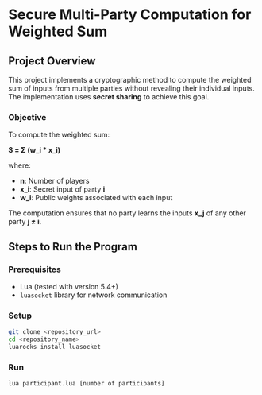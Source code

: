 # Secure Multi-Party Computation for Weighted Sum

## Project Overview
This project implements a cryptographic method to compute the weighted sum of inputs from multiple parties without revealing their individual inputs. The implementation uses **secret sharing** to achieve this goal.

### Objective
To compute the weighted sum:

**S = Σ (w_i * x_i)**

where:
- **n**: Number of players
- **x_i**: Secret input of party **i**
- **w_i**: Public weights associated with each input

The computation ensures that no party learns the inputs **x_j** of any other party **j ≠ i**.

## Steps to Run the Program

### Prerequisites
- Lua (tested with version 5.4+)
- `luasocket` library for network communication

### Setup
```bash
git clone <repository_url>
cd <repository_name>
luarocks install luasocket
```

### Run
```bash
lua participant.lua [number of participants]
```


